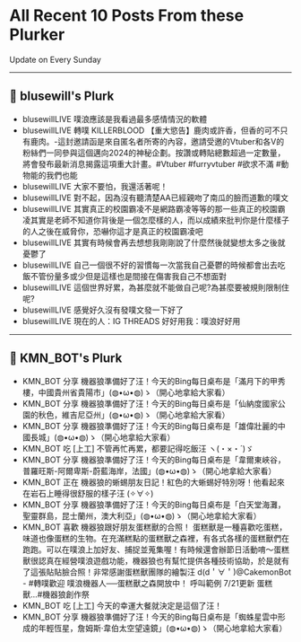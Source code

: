 # All Recent 10 Posts From these Plurker

Update on Every Sunday

---

## 📰 blusewill's Plurk


- blusewillLIVE 噗浪應該是我看過最多感情情況的軟體
- blusewillLIVE 轉噗 KILLERBLOOD 【重大慾告】鹿肉或許香，但香的可不只有鹿肉。-這封邀請函是來自匿名者所寄的內容，邀請受邀的Vtuber和各V的粉絲們一同參與這個邁向2024的神秘企劃。按讚或轉貼總數超過一定數量，將會發布最新消息揭露這項重大計畫。#Vtuber #furryvtuber #欲求不滿 #動物能的我們也能
- blusewillLIVE 大家不要怕，我還活著呢！
- blusewillLIVE 對不起，因為沒有聽清楚AA已經親吻了南瓜的臉而道歉的噗文
- blusewillLIVE 其實真正的校園霸凌不是網路霸凌等等的那一些真正的校園霸凌其實是老師不知道你背後是一個怎麼樣的人，而以成績來批判你是什麼樣子的人之後在威脅你，恐嚇你這才是真正的校園霸凌吧
- blusewillLIVE 其實有時候會再去想想我剛剛說了什麼然後就變想太多之後就憂鬱了
- blusewillLIVE 自己一個很不好的習慣每一次當我自己憂鬱的時候都會出去吃飯不管份量多或少但是這樣也是間接在傷害我自己不想面對
- blusewillLIVE 這個世界好累，為甚麼就不能做自己呢?為甚麼要被規則限制住呢?
- blusewillLIVE 感覺好久沒有發噗文發一下好了
- blusewillLIVE 現在的人：IG THREADS 好好用我：噗浪好好用

---

## 📰 KMN_BOT's Plurk


- KMN_BOT 分享 機器狼準備好了汪！今天的Bing每日桌布是「滿月下的甲秀樓，中國貴州省貴陽市」(◍•ω•◍)ゝ（開心地拿給大家看）
- KMN_BOT 分享 機器狼準備好了汪！今天的Bing每日桌布是「仙納度國家公園的秋色，維吉尼亞州」(◍•ω•◍)ゝ（開心地拿給大家看）
- KMN_BOT 分享 機器狼準備好了汪！今天的Bing每日桌布是「雄偉壯麗的中國長城」(◍•ω•◍)ゝ（開心地拿給大家看）
- KMN_BOT 吃 [上工] 不管再忙再累，都要記得吃飯汪 ヽ(・×・´)ゞ
- KMN_BOT 分享 機器狼準備好了汪！今天的Bing每日桌布是「韋爾東峽谷，普羅旺斯-阿爾卑斯-蔚藍海岸，法國」(◍•ω•◍)ゝ（開心地拿給大家看）
- KMN_BOT 正在 機器狼的蜥蜴朋友日記！紅色的大蜥蜴好特別呀！他看起來在岩石上睡得很舒服的樣子汪 (✧∀✧)
- KMN_BOT 分享 機器狼準備好了汪！今天的Bing每日桌布是「白天堂海灘，聖靈群島，昆士蘭州，澳大利亞」(◍•ω•◍)ゝ（開心地拿給大家看）
- KMN_BOT 喜歡 機器狼跟好朋友蛋糕獸的合照！ 蛋糕獸是一種喜歡吃蛋糕，味道也像蛋糕的生物。在充滿糕點的蛋糕獸之森裡，有各式各樣的蛋糕獸們在跑跑。可以在噗浪上加好友、捕捉並蒐集喔！有時候還會辦節日活動唷～蛋糕獸很認真在經營噗浪遊戲功能，機器狼也有幫忙提供各種技術協助，於是就有了這張貼貼臉合照！非常感謝蛋糕獸團隊的繪製汪 d(d＇∀＇)@CakemonBot - #轉噗歡迎 噗浪機器人──蛋糕獸之森開放中！ 呼叫範例 7/21更新 蛋糕獸...#機器狼創作祭
- KMN_BOT 吃 [上工] 今天的幸運大餐就決定是這個了汪！
- KMN_BOT 分享 機器狼準備好了汪！今天的Bing每日桌布是「蜘蛛星雲中形成的年輕恆星，詹姆斯·韋伯太空望遠鏡」(◍•ω•◍)ゝ（開心地拿給大家看）


